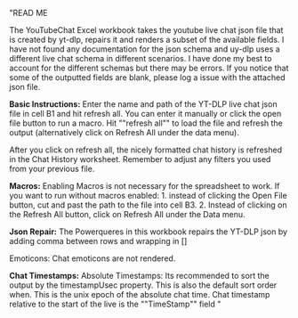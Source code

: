 "READ ME

The YouTubeChat Excel workbook takes the youtube live chat json file that is created by yt-dlp, repairs it and renders a subset of the available fields. I have not found any documentation for the json schema and uy-dlp uses a different live chat schema in different scenarios.  I have done my best to account for the different schemas but there may be errors.  If you notice that some of the outputted fields are blank, please log a issue with the attached json file.

**Basic Instructions:** Enter the name and path of the YT-DLP live chat json file in cell B1 and hit refresh all. You can enter it manually or click the open file button  to run a macro.   Hit ""refresh all"" to load the file and refresh the output (alternatively click on Refresh All under the data menu).

After you click on refresh all, the nicely formatted chat history is refreshed in the Chat History worksheet.  Remember to adjust any filters you used from your previous file.

**Macros:** Enabling Macros is not necessary for the spreadsheet to work.  If you want to run without macros enabled: 1. instead of clicking the Open File button, cut and past the path to the file into cell B3.  2. Instead of clicking on the Refresh All button, click on Refresh All under the Data menu.

**Json Repair:** The Powerqueres in this workbook repairs the YT-DLP json by adding comma between rows and wrapping in []

Emoticons: Chat emoticons are not rendered.

**Chat Timestamps:**  Absolute Timestamps: Its recommended to sort the output by the timestampUsec property. This is also the default sort order when.   This is the unix epoch of the absolute chat time. Chat timestamp relative to the start of the live is the ""TimeStamp"" field 
"




